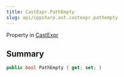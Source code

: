 ```yaml
---
title: CastExpr.PathEmpty
slug: api/cppsharp.ast.castexpr.pathempty
---
```

Property in [CastExpr](/api/cppsharp/ast/castexpr)

## Summary



```csharp
public bool PathEmpty { get; set; }
```

